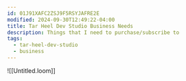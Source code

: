 ```yaml
---
id: 01J91XAFC2ZSJ9F5RSYJAFRE2E
modified: 2024-09-30T12:49:22-04:00
title: Tar Heel Dev Studio Business Needs
description: Things that I need to purchase/subscribe to
tags:
  - tar-heel-dev-studio
  - business
---
```

![[Untitled.loom]]
